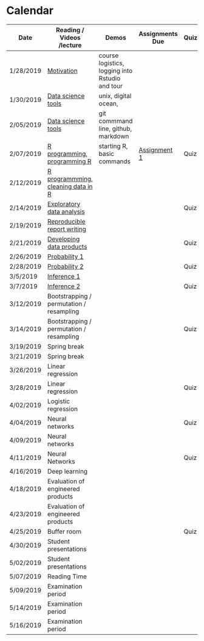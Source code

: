 # Calendar

| Date | Reading / Videos /lecture | Demos | Assignments Due | Quizzes |  
|---|---|---|---|---|
| 1/28/2019 | [Motivation](https://github.com/bcaffo/ds4bme/blob/master/motivation.md) | course logistics, logging into Rstudio and tour | | |
| 1/30/2019 | [Data science tools](https://github.com/bcaffo/ds4bme/blob/master/dataScienceTools.md)  | unix, digital ocean,  | | |
| 2/05/2019 | [Data science tools](https://github.com/bcaffo/ds4bme/blob/master/dataScienceTools.md)  | git commmand line, github, markdown |
| 2/07/2019 | [R programming, programming R](https://github.com/bcaffo/ds4bme/blob/master/rprogramming.md) | starting R, basic commands | [Assignment 1](https://github.com/bcaffo/ds4bme/blob/master/assignment1.md) | Quiz 1 |
| 2/12/2019 | [R programmming, cleaning data in R](https://github.com/bcaffo/ds4bme/blob/master/rprogramming.md) | | | |
| 2/14/2019 | [Exploratory data analysis](https://github.com/bcaffo/ds4bme/blob/master/eda.md) | | | Quiz 2 |
| 2/19/2019 | [Reproducible report writing](https://github.com/bcaffo/ds4bme/blob/master/reproducible.md) | | | |
| 2/21/2019 | [Developing data products](https://github.com/bcaffo/ds4bme/blob/master/ddp.md) | | |  Quiz 3|
| 2/26/2019 | [Probability 1](https://github.com/bcaffo/ds4bme/blob/master/probability.md) | | | |
| 2/28/2019 | [Probability 2](https://github.com/bcaffo/ds4bme/blob/master/probability.md)  | | | Quiz 4|
| 3/5/2019  | [Inference 1](https://github.com/bcaffo/ds4bme/blob/master/inference.md)| | | |
| 3/7/2019  | [Inference 2](https://github.com/bcaffo/ds4bme/blob/master/inference.md) | | | Quiz 5 |
| 3/12/2019 | Bootstrapping / permutation / resampling | | | |
| 3/14/2019 | Bootstrapping / permutation / resampling | | | Quiz 6|
| 3/19/2019 | Spring break | | | |
| 3/21/2019 | Spring break | | | |
| 3/26/2019 | Linear regression | | | |
| 3/28/2019 | Linear regression | | | Quiz 7|
| 4/02/2019 | Logistic regression | | | |
| 4/04/2019 | Neural networks | | | Quiz 8|
| 4/09/2019 | Neural networks | | | |
| 4/11/2019 | Neural Networks | | | Quiz 9|
| 4/16/2019 | Deep learning | | | |
| 4/18/2019 | Evaluation of engineered products | | | |
| 4/23/2019 | Evaluation of engineered products | | | |
| 4/25/2019 | Buffer room | | | Quiz 10|
| 4/30/2019 | Student presentations | | | |
| 5/02/2019 | Student presentations | | | |
| 5/07/2019 | Reading Time | | | |
| 5/09/2019 | Examination period | | | |
| 5/14/2019 | Examination period | | | |
| 5/16/2019 | Examination period | | | |

